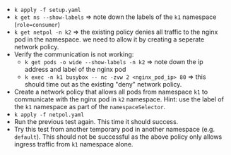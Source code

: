- `k apply -f setup.yaml`
- `k get ns --show-labels` => note down the labels of the `k1` namespace (`role=consumer`)
- `k get netpol -n k2` => the existing policy denies all traffic to the nginx pod in the namespace. we need to allow it by creating a seperate network policy.
- Verify the communication is not working:
    * `k get pods -o wide --show-labels -n k2` => note down the ip address and label of the nginx pod
    * `k exec -n k1 busybox -- nc -zvw 2 <nginx_pod_ip> 80` => this should time out as the existing "deny" network policy.
- Create a network policy that allows all pods from namespace `k1` to communicate with the nginx pod in `k2` namespace. Hint: use the label of the `k1` namespace as part of the `namespaceSelector`.
- `k apply -f netpol.yaml`
- Run the previous test again. This time it should success.
- Try this test from another temporary pod in another namespace (e.g. `default`). This should not be successful as the above policy only allows ingress traffic from `k1` namespace alone. 